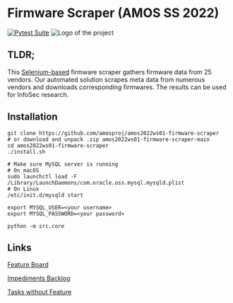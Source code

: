 # Firmware Scraper (AMOS SS 2022)
[![Pytest Suite](https://github.com/amosproj/amos2022ws01-firmware-scraper/actions/workflows/pytest.yml/badge.svg)](https://github.com/amosproj/amos2022ws01-firmware-scraper/actions/workflows/pytest.yml)
![Logo of the project](https://github.com/amosproj/amos2022ws01-firmware-scraper/blob/main/Deliverables/sprint-01/team-logo-black.png?raw=true)

## TLDR;

This [Selenium-based](https://github.com/SeleniumHQ/selenium) firmware scraper gathers firmware data from 25 vendors. Our automated solution scrapes meta data from numerous vendors and downloads corresponding firmwares. The results can be used for InfoSec research.

## Installation
```shell
git clone https://github.com/amosproj/amos2022ws01-firmware-scraper
# or download and unpack .zip amos2022ws01-firmware-scraper-main
cd amos2022ws01-firmware-scraper
./install.sh

# Make sure MySQL server is running
# On macOS
sudo launchctl load -F /Library/LaunchDaemons/com.oracle.oss.mysql.mysqld.plist
# On Linux
/etc/init.d/mysqld start

export MYSQL_USER=<your username>
export MYSQL_PASSWORD=<your password>

python -m src.core
```


## Links

[Feature Board](https://github.com/orgs/amosproj/projects/4)

[Impediments Backlog](https://github.com/orgs/amosproj/projects/3/views/1)

[Tasks without Feature](https://github.com/users/Deepakraj8055/projects/6)

